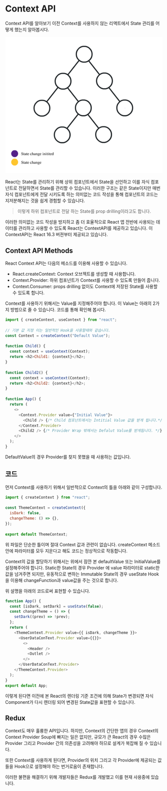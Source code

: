 # Context API

Context API를 알아보기 이전 Context를 사용하지 않는 리액트에서 State 관리를 어떻게 했는지 알아봅시다.

![React State](image/react-state.gif)

React는 State를 관리하기 위해 상위 컴포넌트에서 State을 선언하고 이를 자식 컴포넌트로 전달하면서 State를 관리할 수 있습니다. 이러한 구조는 같은 State이지만 매번 자식 컴포넌트에게 전달 시키도록 하는 의미없는 코드 작성을 통해 컴포넌트의 코드는 지저분해지는 것을 쉽게 경험할 수 있습니다.

> 이렇게 하위 컴포넌트로 전달 하는 State를 prop drilling이라고도 합니다.

이러한 의미없는 코드 작성을 방지하고 좀 더 효율적으로 React 앱 전반에 사용되는 데이터를 관리하고 사용할 수 있도록 React는 ContextAPI를 제공하고 있습니다. 이 ContextAPI는 React 16.3 버젼부터 제공되고 있습니다.

## Context API Methods

React Context API는 다음의 메소드를 이용해 사용할 수 있습니다.

- React.createContext: Context 오브젝트를 생성할 때 사용합니다.
- Context.Provider: 하위 컴포넌트가 Context를 사용할 수 있도록 만들어 줍니다.
- Context.Consumer: props drilling 없이도 Context에 저장된 State를 사용할 수 있도록 합니다.

Context를 사용하기 위해서는 Value를 지정해주어야 합니다. 이 Value는 아래의 2가지 방법으로 줄 수 있습니다. 코드를 통해 확인해 봅시다.

```javascript
import { createContext, useContext } from "react";

// 기본 값 지정 이는 일반적인 Hook을 사용할때와 같습니다.
const Context = createContext("Default Value");

function Child() {
  const context = useContext(Context);
  return <h2>Child1: {context}</h2>;
}

function Child2() {
  const context = useContext(Context);
  return <h2>Child2: {context}</h2>;
}

function App() {
  return (
    <>
      <Context.Provider value={"Initial Value"}>
        <Child /> {/* Child 컴포넌트에서는 Intitial Value 값을 받게 됩니다.*/}
      </Context.Provider>
      <Child2 /> {/* Provider Wrap 밖에서는 Defalut Value를 받게됩니다. */}
    </>
  );
}
```

DefaultValue의 경우 Provider를 찾지 못했을 때 사용하는 값입니다.

## 코드

먼저 Context를 사용하기 위해서 일반적으로 Context의 틀을 아래와 같이 구성합니다.

```javascript
import { createContext } from "react";

const ThemeContext = createContext({
  isDark: false,
  changeTheme: () => {},
});

export default ThemeContext;
```

위 파일은 단순한 틀이며 절대 Context 값과 관련이 없습니다. createContext 메소드 안에 파라미터를 모두 지운다고 해도 코드는 정상적으로 작동합니다.

Context의 값을 할당하기 위해서는 위에서 잠깐 본 defaultValue 또는 InitialValue를 설정해주어야 합니다. Static한 State의 경우 Provider 에 value 파라미터로 static한 값을 넘겨주면 되지만, 유동적으로 변하는 Immutable State의 경우 useState Hook을 이용해 changeFunction과 value값을 주는 것으로 합니다.

위 설명을 아래의 코드로써 표현할 수 있습니다.

```javascript
function App() {
  const [isDark, setDark] = useState(false);
  const changeTheme = () => {
    setDark((prev) => !prev);
  };
  return (
    <ThemeContext.Provider value={{ isDark, changeTheme }}>
      <UserDataConText.Provider value={{}}>
        <>
          <Header />
          <Outlet />
        </>
      </UserDataConText.Provider>
    </ThemeContext.Provider>
  );
}
export default App;
```

이렇게 된다면 이전에 본 React의 렌더링 기준 조건에 의해 State가 변경되면 자식 Component가 다시 렌더링 되어 변경된 State값을 표현할 수 있습니다.

## Redux

Context도 매우 훌륭한 API입니다. 하지만, Context의 간단한 앱의 경우 Context의 Context Provider Soup에 빠지는 일은 없지만, 규모가 큰 React의 경우 수많은 Provider 그리고 Provider 간의 의존성을 고려해야 하므로 설계가 복잡해 질 수 있습니다.

또한 Context를 사용하게 된다면, Provider의 위치 그리고 각 Provider에 제공되는 값들을 Hook으로 설정해야 하는 번거로움이 존재합니다.

이러한 불편을 해결하기 위해 개발자들은 Redux를 개발했고 이를 현재 사용중에 있습니다.
